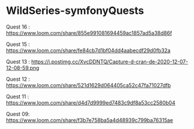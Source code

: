 # WildSeries-symfonyQuests
Quest 16 : https://www.loom.com/share/855e991081694459ac1857ad5a38d86f



Quest 15 : https://www.loom.com/share/fe84cb7d1bf04dd4aabecdf29d0fb32a



Quest 13 : https://i.postimg.cc/XvcDDNTQ/Capture-d-cran-de-2020-12-07-12-08-59.png



Quest 12 : https://www.loom.com/share/521d1629d064405ca52c47fa71027dfb



Quest 11 : https://www.loom.com/share/d4d7d9999ed7483c9df8a53cc2580b04



Quest 09: https://www.loom.com/share/f3b7e758ba5a4d48939c799ba76315ae



